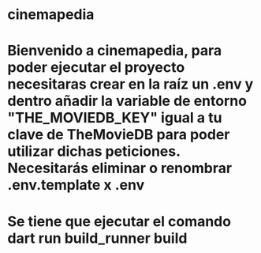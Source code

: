 # cinemapedia

# Bienvenido a cinemapedia, para poder ejecutar el proyecto necesitaras crear en la raíz un .env y dentro añadir la variable de entorno "THE_MOVIEDB_KEY" igual a tu clave de TheMovieDB para poder utilizar dichas peticiones. Necesitarás eliminar o renombrar .env.template x .env

# Se tiene que ejecutar el comando dart run build_runner build